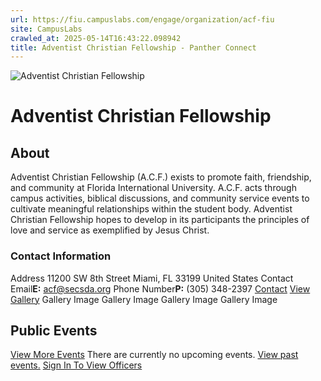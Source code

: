 ```yaml
---
url: https://fiu.campuslabs.com/engage/organization/acf-fiu
site: CampusLabs
crawled_at: 2025-05-14T16:43:22.098942
title: Adventist Christian Fellowship - Panther Connect
---
```


![Adventist Christian Fellowship](https://se-images.campuslabs.com/clink/images/ee1d0510-6988-43a6-8df5-f9a847e74606570954b5-1fad-4319-a4ff-936062588475.png?preset=med-sq)
# Adventist Christian Fellowship
## About
Adventist Christian Fellowship (A.C.F.) exists to promote faith, friendship, and community at Florida International University. A.C.F. acts through campus activities, biblical discussions, and community service events to cultivate meaningful relationships within the student body. Adventist Christian Fellowship hopes to develop in its participants the principles of love and service as exemplified by Jesus Christ.
###  Contact Information 
Address
11200 SW 8th Street 
Miami,  FL 33199 
United States 
Contact Email**E:** acf@secsda.org 
Phone Number**P:** (305) 348-2397 
[Contact](https://fiu.campuslabs.com/engage/organization/acf-fiu/contact)
[View Gallery](https://fiu.campuslabs.com/engage/organization/acf-fiu/gallery)
Gallery Image
Gallery Image
Gallery Image
Gallery Image
## Public Events
[View More Events](https://fiu.campuslabs.com/engage/organization/acf-fiu/events)
There are currently no upcoming events. [View past events.](https://fiu.campuslabs.com/engage/organization/acf-fiu/events?showpastevents=true)
[Sign In To View Officers](https://fiu.campuslabs.com/engage/account/login?returnUrl=/engage/organization/acf-fiu)
